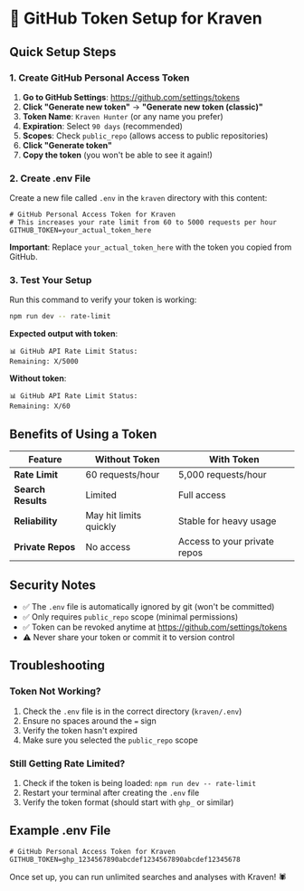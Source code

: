 # 🔑 GitHub Token Setup for Kraven

## Quick Setup Steps

### 1. Create GitHub Personal Access Token

1. **Go to GitHub Settings**: https://github.com/settings/tokens
2. **Click "Generate new token"** → **"Generate new token (classic)"**
3. **Token Name**: `Kraven Hunter` (or any name you prefer)
4. **Expiration**: Select `90 days` (recommended)
5. **Scopes**: Check `public_repo` (allows access to public repositories)
6. **Click "Generate token"**
7. **Copy the token** (you won't be able to see it again!)

### 2. Create .env File

Create a new file called `.env` in the `kraven` directory with this content:

```env
# GitHub Personal Access Token for Kraven
# This increases your rate limit from 60 to 5000 requests per hour
GITHUB_TOKEN=your_actual_token_here
```

**Important**: Replace `your_actual_token_here` with the token you copied from GitHub.

### 3. Test Your Setup

Run this command to verify your token is working:

```bash
npm run dev -- rate-limit
```

**Expected output with token**:
```
📊 GitHub API Rate Limit Status:
Remaining: X/5000
```

**Without token**:
```
📊 GitHub API Rate Limit Status:
Remaining: X/60
```

## Benefits of Using a Token

| Feature | Without Token | With Token |
|---------|---------------|------------|
| **Rate Limit** | 60 requests/hour | 5,000 requests/hour |
| **Search Results** | Limited | Full access |
| **Reliability** | May hit limits quickly | Stable for heavy usage |
| **Private Repos** | No access | Access to your private repos |

## Security Notes

- ✅ The `.env` file is automatically ignored by git (won't be committed)
- ✅ Only requires `public_repo` scope (minimal permissions)
- ✅ Token can be revoked anytime at https://github.com/settings/tokens
- ⚠️ Never share your token or commit it to version control

## Troubleshooting

### Token Not Working?
1. Check the `.env` file is in the correct directory (`kraven/.env`)
2. Ensure no spaces around the `=` sign
3. Verify the token hasn't expired
4. Make sure you selected the `public_repo` scope

### Still Getting Rate Limited?
1. Check if the token is being loaded: `npm run dev -- rate-limit`
2. Restart your terminal after creating the `.env` file
3. Verify the token format (should start with `ghp_` or similar)

## Example .env File

```env
# GitHub Personal Access Token for Kraven
GITHUB_TOKEN=ghp_1234567890abcdef1234567890abcdef12345678
```

Once set up, you can run unlimited searches and analyses with Kraven! 🕷️
